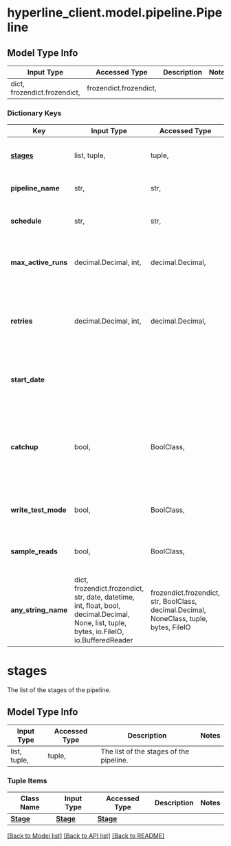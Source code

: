 # hyperline_client.model.pipeline.Pipeline

## Model Type Info
Input Type | Accessed Type | Description | Notes
------------ | ------------- | ------------- | -------------
dict, frozendict.frozendict,  | frozendict.frozendict,  |  | 

### Dictionary Keys
Key | Input Type | Accessed Type | Description | Notes
------------ | ------------- | ------------- | ------------- | -------------
**[stages](#stages)** | list, tuple,  | tuple,  | The list of the stages of the pipeline. | 
**pipeline_name** | str,  | str,  | The name of the pipeline. | 
**schedule** | str,  | str,  | The schedule of the pipeline. | [optional] 
**max_active_runs** | decimal.Decimal, int,  | decimal.Decimal,  | The maximum number of active runs for a DAG. | [optional] 
**retries** | decimal.Decimal, int,  | decimal.Decimal,  | The number of retries that should be performed before failing a task. | [optional] 
**start_date** |  |  | The date at which the pipeline&#x27;s schedule starts. | [optional] 
**catchup** | bool,  | BoolClass,  | Kickoff DAG runs for data intervals that have not been run since the last data interval. | [optional] 
**write_test_mode** | bool,  | BoolClass,  | Write output data in a test database. | [optional] 
**sample_reads** | bool,  | BoolClass,  | Read a sample of input data from datasource. | [optional] 
**any_string_name** | dict, frozendict.frozendict, str, date, datetime, int, float, bool, decimal.Decimal, None, list, tuple, bytes, io.FileIO, io.BufferedReader | frozendict.frozendict, str, BoolClass, decimal.Decimal, NoneClass, tuple, bytes, FileIO | any string name can be used but the value must be the correct type | [optional]

# stages

The list of the stages of the pipeline.

## Model Type Info
Input Type | Accessed Type | Description | Notes
------------ | ------------- | ------------- | -------------
list, tuple,  | tuple,  | The list of the stages of the pipeline. | 

### Tuple Items
Class Name | Input Type | Accessed Type | Description | Notes
------------- | ------------- | ------------- | ------------- | -------------
[**Stage**](Stage.md) | [**Stage**](Stage.md) | [**Stage**](Stage.md) |  | 

[[Back to Model list]](../../README.md#documentation-for-models) [[Back to API list]](../../README.md#documentation-for-api-endpoints) [[Back to README]](../../README.md)

